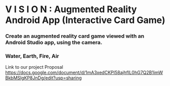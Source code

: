 # V I S I O N : Augmented Reality Android App (Interactive Card Game)
### Create an augmented reality card game viewed with an Android Studio app, using the camera.
### Water, Earth, Fire, Air

Link to our project Proposal
https://docs.google.com/document/d/1mA3xedCKPI58ajhfIL0hG7Q2B1imWBkbMSlgKP8JnDg/edit?usp=sharing


